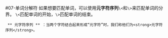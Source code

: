 #07-单词分解符
  如果想要匹配单词，可以使用<strong>元字符序列</strong><code>\\\<</code>和<code>\\\></code>来匹配单词的分界。
<code>\\\<</code>匹配单词的开始，<code>\\\></code>匹配单词的结束。

```
 ** 元字符序列 ** ：当两个字符结合起来形成“元字符”时，我们称他们为<strong>元字符序列</strong>。
```
